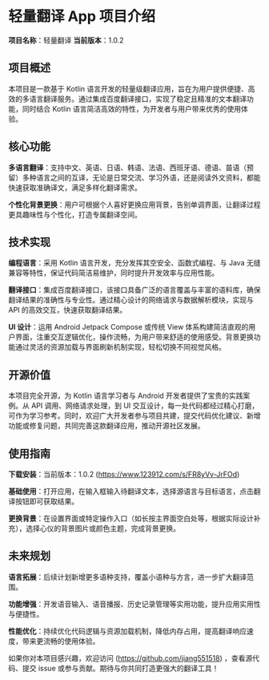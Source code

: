 # 轻量翻译 App 项目介绍

**项目名称**：轻量翻译 
**当前版本**：1.0.2

## 项目概述

本项目是一款基于 Kotlin 语言开发的轻量级翻译应用，旨在为用户提供便捷、高效的多语言翻译服务。通过集成百度翻译接口，实现了稳定且精准的文本翻译功能，同时结合 Kotlin 语言简洁高效的特性，为开发者与用户带来优秀的使用体验。

## 核心功能

**多语言翻译**：支持中文、英语、日语、韩语、法语、西班牙语、德语、苗语（预留）多种语言之间的互译，无论是日常交流、学习外语，还是阅读外文资料，都能快速获取准确译文，满足多样化翻译需求。

**个性化背景更换**：用户可根据个人喜好更换应用背景，告别单调界面，让翻译过程更具趣味性与个性化，打造专属翻译空间。

## 技术实现

**编程语言**：采用 Kotlin 语言开发，充分发挥其空安全、函数式编程、与 Java 无缝兼容等特性，保证代码简洁易维护，同时提升开发效率与应用性能。

**翻译接口**：集成百度翻译接口，该接口具备广泛的语言覆盖与丰富的语料库，确保翻译结果的准确性与专业性。通过精心设计的网络请求与数据解析模块，实现与 API 的高效交互，快速获取翻译结果。

**UI 设计**：运用 Android Jetpack Compose 或传统 View 体系构建简洁直观的用户界面，注重交互逻辑优化，操作流畅，为用户带来舒适的使用感受。背景更换功能通过灵活的资源加载与界面刷新机制实现，轻松切换不同视觉风格。

## 开源价值

本项目完全开源，为 Kotlin 语言学习者与 Android 开发者提供了宝贵的实践案例。从 API 调用、网络请求处理，到 UI 交互设计，每一处代码都经过精心打磨，可作为学习参考。同时，欢迎广大开发者参与项目共建，提交代码优化建议、新增功能或修复问题，共同完善这款翻译应用，推动开源社区发展。

## 使用指南

**下载安装**：当前版本：1.0.2 (https://www.123912.com/s/FR8yVv-JrFOd)

**基础使用**：打开应用，在输入框输入待翻译文本，选择源语言与目标语言，点击翻译按钮即可获取结果。

**更换背景**：在设置界面或特定操作入口（如长按主界面空白处等，根据实际设计补充），选择心仪的背景图片或颜色主题，完成背景更换。

## 未来规划

**语言拓展**：后续计划新增更多语种支持，覆盖小语种与方言，进一步扩大翻译范围。

**功能增强**：开发语音输入、语音播报、历史记录管理等实用功能，提升应用实用性与便捷性。

**性能优化**：持续优化代码逻辑与资源加载机制，降低内存占用，提高翻译响应速度，带来更流畅的使用体验。

如果你对本项目感兴趣，欢迎访问 (https://github.com/jiang551518)  ，查看源代码、提交 issue 或参与贡献。期待与你共同打造更强大的翻译工具！

